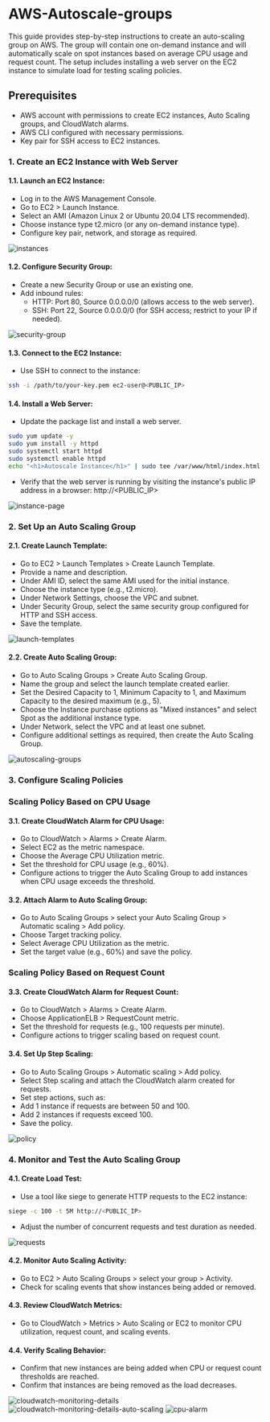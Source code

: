 # AWS-Autoscale-groups

This guide provides step-by-step instructions to create an auto-scaling group on AWS. The group will contain one
on-demand instance and will automatically scale on spot instances based on average CPU usage and request count. The
setup includes installing a web server on the EC2 instance to simulate load for testing scaling policies.

## Prerequisites

- AWS account with permissions to create EC2 instances, Auto Scaling groups, and CloudWatch alarms.
- AWS CLI configured with necessary permissions.
- Key pair for SSH access to EC2 instances.

### 1. Create an EC2 Instance with Web Server

#### 1.1. Launch an EC2 Instance:

- Log in to the AWS Management Console.
- Go to EC2 > Launch Instance.
- Select an AMI (Amazon Linux 2 or Ubuntu 20.04 LTS recommended).
- Choose instance type t2.micro (or any on-demand instance type).
- Configure key pair, network, and storage as required.

![instances](./images/instances.png)

#### 1.2. Configure Security Group:

- Create a new Security Group or use an existing one.
- Add inbound rules:
    - HTTP: Port 80, Source 0.0.0.0/0 (allows access to the web server).
    - SSH: Port 22, Source 0.0.0.0/0 (for SSH access; restrict to your IP if needed).

![security-group](./images/security-group.png)

#### 1.3. Connect to the EC2 Instance:

- Use SSH to connect to the instance:

````bash
ssh -i /path/to/your-key.pem ec2-user@<PUBLIC_IP>
````

#### 1.4. Install a Web Server:

- Update the package list and install a web server.

```bash
sudo yum update -y
sudo yum install -y httpd
sudo systemctl start httpd
sudo systemctl enable httpd
echo "<h1>Autoscale Instance</h1>" | sudo tee /var/www/html/index.html
```

- Verify that the web server is running by visiting the instance's public IP address in a browser: http://<PUBLIC_IP>

![instance-page](./images/instance-page.png)

### 2. Set Up an Auto Scaling Group

#### 2.1. Create Launch Template:

- Go to EC2 > Launch Templates > Create Launch Template.
- Provide a name and description.
- Under AMI ID, select the same AMI used for the initial instance.
- Choose the instance type (e.g., t2.micro).
- Under Network Settings, choose the VPC and subnet.
- Under Security Group, select the same security group configured for HTTP and SSH access.
- Save the template.

![launch-templates](./images/launch-templates.png)

#### 2.2. Create Auto Scaling Group:

- Go to Auto Scaling Groups > Create Auto Scaling Group.
- Name the group and select the launch template created earlier.
- Set the Desired Capacity to 1, Minimum Capacity to 1, and Maximum Capacity to the desired maximum (e.g., 5).
- Choose the Instance purchase options as "Mixed instances" and select Spot as the additional instance type.
- Under Network, select the VPC and at least one subnet.
- Configure additional settings as required, then create the Auto Scaling Group.

![autoscaling-groups](./images/autoscaling-groups.png)

### 3. Configure Scaling Policies

### Scaling Policy Based on CPU Usage

#### 3.1. Create CloudWatch Alarm for CPU Usage:

- Go to CloudWatch > Alarms > Create Alarm.
- Select EC2 as the metric namespace.
- Choose the Average CPU Utilization metric.
- Set the threshold for CPU usage (e.g., 60%).
- Configure actions to trigger the Auto Scaling Group to add instances when CPU usage exceeds the threshold.

#### 3.2. Attach Alarm to Auto Scaling Group:

- Go to Auto Scaling Groups > select your Auto Scaling Group > Automatic scaling > Add policy.
- Choose Target tracking policy.
- Select Average CPU Utilization as the metric.
- Set the target value (e.g., 60%) and save the policy.

### Scaling Policy Based on Request Count

#### 3.3. Create CloudWatch Alarm for Request Count:

- Go to CloudWatch > Alarms > Create Alarm.
- Choose ApplicationELB > RequestCount metric.
- Set the threshold for requests (e.g., 100 requests per minute).
- Configure actions to trigger scaling based on request count.

#### 3.4. Set Up Step Scaling:

- Go to Auto Scaling Groups > Automatic scaling > Add policy.
- Select Step scaling and attach the CloudWatch alarm created for requests.
- Set step actions, such as:
- Add 1 instance if requests are between 50 and 100.
- Add 2 instances if requests exceed 100.
- Save the policy.

![policy](./images/policy.png)

### 4. Monitor and Test the Auto Scaling Group

#### 4.1. Create Load Test:

- Use a tool like siege to generate HTTP requests to the EC2 instance:

````bash
siege -c 100 -t 5M http://<PUBLIC_IP>
````

- Adjust the number of concurrent requests and test duration as needed.

![requests](./images/requests.png)

#### 4.2. Monitor Auto Scaling Activity:

- Go to EC2 > Auto Scaling Groups > select your group > Activity.
- Check for scaling events that show instances being added or removed.

#### 4.3. Review CloudWatch Metrics:

- Go to CloudWatch > Metrics > Auto Scaling or EC2 to monitor CPU utilization, request count, and scaling events.

#### 4.4. Verify Scaling Behavior:

- Confirm that new instances are being added when CPU or request count thresholds are reached.
- Confirm that instances are being removed as the load decreases.


![cloudwatch-monitoring-details](./images/cloudwatch-monitoring-details-ec2.png)
![cloudwatch-monitoring-details-auto-scaling](./images/cloudwatch-monitoring-details-auto-scaling.png)
![cpu-alarm](./images/cpu-alarm.png)